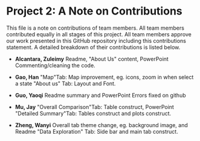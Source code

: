 # Project 2: A Note on Contributions

This file is a note on contributions of team members. All team members contributed equally in all stages of this project. All team members approve our work presented in this GitHub repository including this contributions statement. A detailed breakdown of their contributions is listed below.

+ **Alcantara, Zuleimy**
Readme,  "About Us" content, PowerPoint
Commenting/cleaning the code.

+ **Gao, Han**
"Map"Tab: Map improvement, eg. icons, zoom in when select a state
"About us" Tab: Layout and Font.


+ **Guo, Yaoqi**
Readme summary and PowerPoint
Errors fixed on github

+ **Mu, Jay**
"Overall Comparison"Tab: Table construct, PowerPoint
"Detailed Summary"Tab: Tables construct and plots construct.


+ **Zheng, Wanyi**
Overall tab theme change, eg. background image, and Readme 
"Data Exploration" Tab: Side bar and main tab construct.
